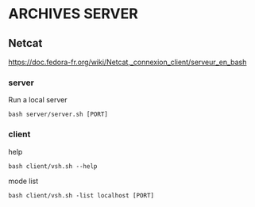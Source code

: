 # ARCHIVES SERVER

## Netcat

https://doc.fedora-fr.org/wiki/Netcat,_connexion_client/serveur_en_bash

### server

Run a local server
```
bash server/server.sh [PORT]
```

### client

help
```
bash client/vsh.sh --help
```

mode list
```
bash client/vsh.sh -list localhost [PORT]  
```